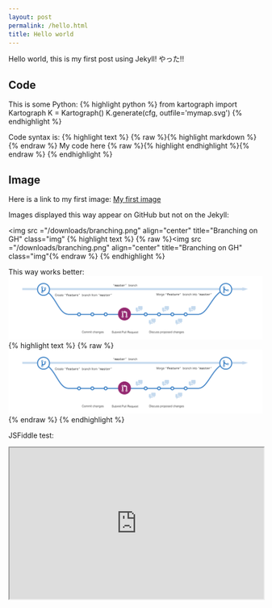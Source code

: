 ```yaml
---
layout: post
permalink: /hello.html
title: Hello world
---
```


Hello world, this is my first post using Jekyll! やった!!

## Code
This is some Python:
{% highlight python %}
from kartograph import Kartograph
K = Kartograph()
K.generate(cfg, outfile='mymap.svg')
{% endhighlight %}


Code syntax is:
{% highlight text %}
{% raw %}{% highlight markdown %}{% endraw %}
My code here
{% raw %}{% highlight endhighlight %}{% endraw %}
{% endhighlight %}


## Image
Here is a link to my first image:
[My first image](/downloads/branching.png)


Images displayed this way appear on GitHub but not on the Jekyll:

<img src ="/downloads/branching.png" align="center" title="Branching on GH" class="img"</img>
{% highlight text %}
{% raw %}<img src ="/downloads/branching.png" align="center" title="Branching on GH" class="img"</img>{% endraw %}
{% endhighlight %}


This way works better:
![branching](/downloads/branching.png "Branching on GH")
{% highlight text %}
{% raw %}![branching](/downloads/branching.png "Branching on GH"){% endraw %}
{% endhighlight %}


JSFiddle test:
<iframe width="100%" height="300" src="http://jsfiddle.net/ym8azwjs/3/embedded/" allowfullscreen="allowfullscreen"></iframe>
